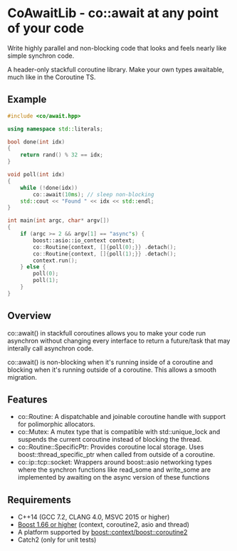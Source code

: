 CoAwaitLib - co::await at any point of your code
===

Write highly parallel and non-blocking code that looks and feels nearly like simple synchron code.

A header-only stackfull coroutine library.
Make your own types awaitable, much like in the Coroutine TS. 

## Example

```c++
#include <co/await.hpp>

using namespace std::literals;

bool done(int idx)
{
    return rand() % 32 == idx;
}

void poll(int idx)
{
    while (!done(idx))
        co::await(10ms); // sleep non-blocking
    std::cout << "Found " << idx << std::endl;
}

int main(int argc, char* argv[])
{
    if (argc >= 2 && argv[1] == "async"s) {
        boost::asio::io_context context;
        co::Routine{context, []{poll(0);}} .detach();
        co::Routine{context, []{poll(1);}} .detach();
        context.run();
    } else {
        poll(0);
        poll(1);
    }
}
```

## Overview

co::await() in stackfull coroutines allows you to make your code run asynchron without changing every interface to return a future<T>/task<T> that may interally call asynchron code.

co::await() is non-blocking when it's running inside of a coroutine and blocking when it's running outside of a coroutine. This allows a smooth migration.

## Features

- co::Routine: A dispatchable and joinable coroutine handle with support for polimorphic allocators.
- co::Mutex: A mutex type that is compatible with std::unique_lock and suspends the current coroutine instead of blocking the thread.
- co::Routine::SpecificPtr: Provides coroutine local storage. Uses boost::thread_specific_ptr when called from outside of a coroutine.
- co::ip::tcp::socket: Wrappers around boost::asio networking types where the synchron functions like read_some and write_some are implemented by awaiting on the async version of these functions

## Requirements

- C++14 (GCC 7.2, CLANG 4.0, MSVC 2015 or higher)
- [Boost 1.66 or higher](http://www.boost.org/) (context, coroutine2, asio and thread)
- A platform supported by [boost::context/boost::coroutine2](http://www.boost.org/doc/libs/1_66_0/libs/context/doc/html/context/requirements.html)
- Catch2 (only for unit tests)
